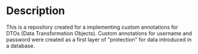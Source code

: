 # Description

This is a repository created for a implementing custom annotations for DTOs (Data Transformation Objects). Custom annotations for username and password were created as a first layer of "protection" for data introduced in a database.
